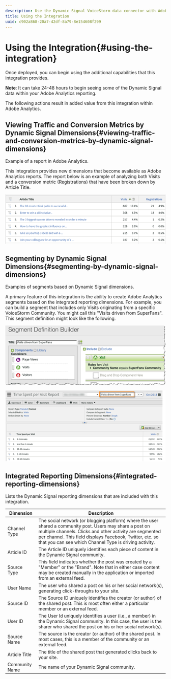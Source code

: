 ```yaml
---
description: Use the Dynamic Signal VoiceStorm data connector with Adobe Analytics.
title: Using the Integration
uuid: c902a868-20a7-42df-8a79-8e154608f299
---
```


# Using the Integration{#using-the-integration}

Once deployed, you can begin using the additional capabilities that this integration provides.

**Note**: It can take 24-48 hours to begin seeing some of the Dynamic Signal data within your Adobe Analytics reporting.

The following actions result in added value from this integration within Adobe Analytics.

## Viewing Traffic and Conversion Metrics by Dynamic Signal Dimensions{#viewing-traffic-and-conversion-metrics-by-dynamic-signal-dimensions}

Example of a report in Adobe Analytics.

This integration provides new dimensions that become available as Adobe Analytics reports. The report below is an example of analyzing both Visits and a conversion metric (Registrations) that have been broken down by Article Title.

![](assets/examplereport.png)

## Segmenting by Dynamic Signal Dimensions{#segmenting-by-dynamic-signal-dimensions}

Examples of segments based on Dynamic Signal dimensions.

A primary feature of this integration is the ability to create Adobe Analytics segments based on the integrated reporting dimensions. For example, you can build a segment that includes only Visits originating from a specific VoiceStorm Community. You might call this "Visits driven from SuperFans". This segment definition might look like the following.

![](assets/segment1.png)

![](assets/segment2.png)

## Integrated Reporting Dimensions{#integrated-reporting-dimensions}

Lists the Dynamic Signal reporting dimensions that are included with this integration.

|  Dimension  | Description  |
|---|---|
|  Channel Type  | The social network (or blogging platform) where the user shared a community post. Users may share a post on multiple channels. Clicks and other activity are segmented per channel. This field displays Facebook, Twitter, etc. so that you can see which Channel Type is driving activity.  |
|  Article ID  | The Article ID uniquely identifies each piece of content in the Dynamic Signal community.  |
|  Source Type  | This field indicates whether the post was created by a "Member" or the "Brand". Note that in either case content may be created manually in the application or imported from an external feed.  |
|  User Name  | The user who shared a post on his or her social network(s), generating click-throughs to your site.  |
|  Source ID  | The Source ID uniquely identifies the creator (or author) of the shared post. This is most often either a particular member or an external feed.  |
|  User ID  | The User Id uniquely identifies a user (i.e., a member) in the Dynamic Signal community. In this case, the user is the sharer who shared the post on his or her social network(s).  |
|  Source Name  | The source is the creator (or author) of the shared post. In most cases, this is a member of the community or an external feed.  |
|  Article Title  | The title of the shared post that generated clicks back to your site.  |
|  Community Name  | The name of your Dynamic Signal community.  |

